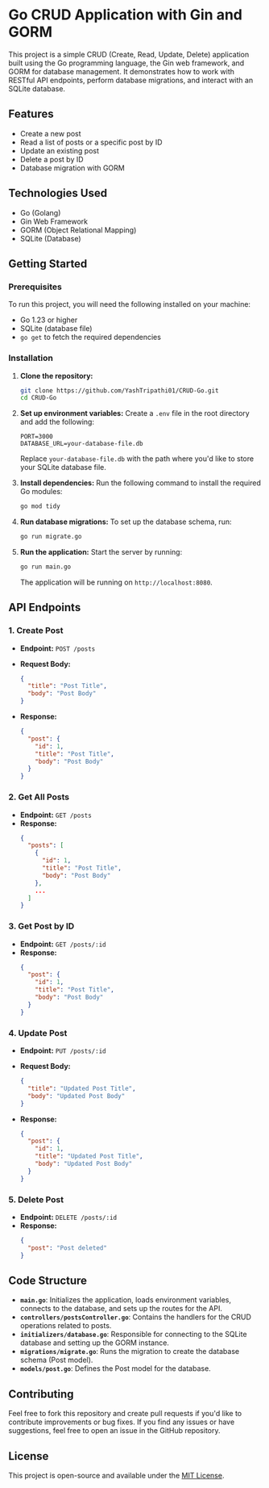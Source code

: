 # Go CRUD Application with Gin and GORM

This project is a simple CRUD (Create, Read, Update, Delete) application built using the Go programming language, the Gin web framework, and GORM for database management. It demonstrates how to work with RESTful API endpoints, perform database migrations, and interact with an SQLite database.

## Features

- Create a new post
- Read a list of posts or a specific post by ID
- Update an existing post
- Delete a post by ID
- Database migration with GORM

## Technologies Used

- Go (Golang)
- Gin Web Framework
- GORM (Object Relational Mapping)
- SQLite (Database)

## Getting Started

### Prerequisites

To run this project, you will need the following installed on your machine:

- Go 1.23 or higher
- SQLite (database file)
- `go get` to fetch the required dependencies

### Installation

1. **Clone the repository:**

   ```bash
   git clone https://github.com/YashTripathi01/CRUD-Go.git
   cd CRUD-Go
   ```

2. **Set up environment variables:**
   Create a `.env` file in the root directory and add the following:

   ```env
   PORT=3000
   DATABASE_URL=your-database-file.db
   ```

   Replace `your-database-file.db` with the path where you'd like to store your SQLite database file.

3. **Install dependencies:**
   Run the following command to install the required Go modules:

   ```bash
   go mod tidy
   ```

4. **Run database migrations:**
   To set up the database schema, run:

   ```bash
   go run migrate.go
   ```

5. **Run the application:**
   Start the server by running:

   ```bash
   go run main.go
   ```

   The application will be running on `http://localhost:8080`.

## API Endpoints

### 1. **Create Post**

- **Endpoint:** `POST /posts`
- **Request Body:**

  ```json
  {
    "title": "Post Title",
    "body": "Post Body"
  }
  ```

- **Response:**
  ```json
  {
    "post": {
      "id": 1,
      "title": "Post Title",
      "body": "Post Body"
    }
  }
  ```

### 2. **Get All Posts**

- **Endpoint:** `GET /posts`
- **Response:**
  ```json
  {
    "posts": [
      {
        "id": 1,
        "title": "Post Title",
        "body": "Post Body"
      },
      ...
    ]
  }
  ```

### 3. **Get Post by ID**

- **Endpoint:** `GET /posts/:id`
- **Response:**
  ```json
  {
    "post": {
      "id": 1,
      "title": "Post Title",
      "body": "Post Body"
    }
  }
  ```

### 4. **Update Post**

- **Endpoint:** `PUT /posts/:id`
- **Request Body:**

  ```json
  {
    "title": "Updated Post Title",
    "body": "Updated Post Body"
  }
  ```

- **Response:**
  ```json
  {
    "post": {
      "id": 1,
      "title": "Updated Post Title",
      "body": "Updated Post Body"
    }
  }
  ```

### 5. **Delete Post**

- **Endpoint:** `DELETE /posts/:id`
- **Response:**
  ```json
  {
    "post": "Post deleted"
  }
  ```

## Code Structure

- **`main.go`**: Initializes the application, loads environment variables, connects to the database, and sets up the routes for the API.
- **`controllers/postsController.go`**: Contains the handlers for the CRUD operations related to posts.
- **`initializers/database.go`**: Responsible for connecting to the SQLite database and setting up the GORM instance.
- **`migrations/migrate.go`**: Runs the migration to create the database schema (Post model).
- **`models/post.go`**: Defines the Post model for the database.

## Contributing

Feel free to fork this repository and create pull requests if you'd like to contribute improvements or bug fixes. If you find any issues or have suggestions, feel free to open an issue in the GitHub repository.

## License

This project is open-source and available under the [MIT License](LICENSE).
